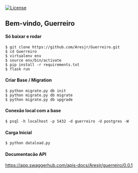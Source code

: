 [![License](https://img.shields.io/badge/License-Apache%202.0-blue.svg)](https://opensource.org/licenses/Apache-2.0)

## Bem-vindo, Guerreiro

#### Só baixar e rodar
  ```
  $ git clone https://github.com/Aresjr/Guerreiro.git
  $ cd Guerreiro
  $ virtualenv env
  $ source env/bin/activate
  $ pip install -r requirements.txt
  $ flask run
  ```

#### Criar Base / Migration
  ```
  $ python migrate.py db init
  $ python migrate.py db migrate
  $ python migrate.py db upgrade
  ```
#### Conexão local com a base
  ```
  $ psql -h localhost -p 5432 -d guerreiro -U postgres -W
  ```

#### Carga Inicial
  ```
  $ python dataload.py
  ```

#### Documentacão API
https://app.swaggerhub.com/apis-docs/Aresjr/guerreiro/0.0.1
